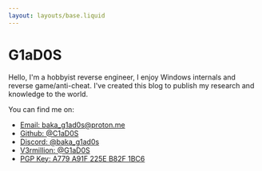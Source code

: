 ```yaml
---
layout: layouts/base.liquid
---
```


G1aD0S
======
Hello, I'm a hobbyist reverse engineer, I enjoy Windows internals and reverse
game/anti-cheat. I've created this blog to publish my research and knowledge
to the world.

You can find me on:
* [Email: baka_g1ad0s@proton.me](mailto:baka_g1ad0s@proton.me)
* [Github: @C1aD0S](//github.com/c1ad0s)
* [Discord: @baka_g1ad0s](//discord.com/users/1312689883684405250)
* [V3rmillion: @G1aD0S](//v3rm.net/members/g1ad0s.70042)
* [PGP Key: A779 A91F 225E B82F 1BC6](/pgp.asc)
